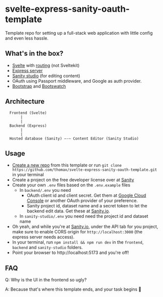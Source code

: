 # svelte-express-sanity-oauth-template

Template repo for setting up a full-stack web application with little config and even less hassle.

## What's in the box?

- [Svelte](https://svelte.dev/docs/svelte/overview) with [routing](https://github.com/EmilTholin/svelte-routing) (not Sveltekit)
- [Express server](https://expressjs.com/en/starter/installing.html)
- [Sanity studio](https://www.sanity.io/manage) (for editing content)
- OAuth using Passport middleware, and Google as auth provider.
- [Bootstrap](https://getbootstrap.com/docs/5.3/getting-started/introduction/) and [Bootswatch](https://bootswatch.com/)

## Architecture
```
  Frontend (Svelte)
       |
       |    
  Backend (Express)
       |
       |    
  Hosted database (Sanity) —-— Content Editor (Sanity Studio)
```

## Usage

- [Create a new repo](https://github.com/new?template_name=svelte-express-sanity-oauth-template&template_owner=thomax) from this template or run `git clone https://github.com/thomax/svelte-express-sanity-oauth-template.git` in your terminal
- Create a project on the free developer license over at [Sanity](https://www.sanity.io/manage?new-project)
- Create your own `.env` files based on the `.env.example` files 
     - In `backend/.env` you need
          - OAuth client id and client secret. Get them at [Google Cloud Console](https://console.cloud.google.com/) or another OAuth provider of your preference.
          - Sanity project id, dataset name and a secret token to let the backend edit data. Get these at [Sanity.io](https://www.sanity.io/manage).
     - In `sanity-studio/.env` you need need the project id and dataset name
- Oh yeah, and while you're at [Sanity.io](https://www.sanity.io/manage), under the API tab for you project, make sure to enable CORS origin for `http://localhost:3000` (the express server needs access). 
- In your terminal, run `npm install && npm run dev` in the `frontend`, `backend` and `sanity-studio` folders.
- Point your browser to http://localhost:5173 and you're off!

## FAQ
Q: Why is the UI in the frontend so ugly?

A: Because that's where this template ends, and your task begins 💪

